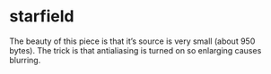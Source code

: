 <!--
  id: 27
  date: 2007-01-07
  modified: 2007-01-07
  slug: starfield
  type: post
  excerpt: <p>The beauty of this piece is that it&#8217;s source is very small (about 950 bytes). The trick is that antialiasing is turned on so enlarging causes blurring.</p>
  categories: uncategorized
  tags: 
  inCv: 
  inPortfolio: 
  dateFrom: 
  dateTo: 
-->

# starfield

<p><applet code="copyScr03" archive="code/copyScr03.jar" style="width:700px;height:250px;"></applet></p>
<p>The beauty of this piece is that it&#8217;s source is very small (about 950<br />
bytes). The trick is that antialiasing is turned on so enlarging causes<br />
blurring.</p>
